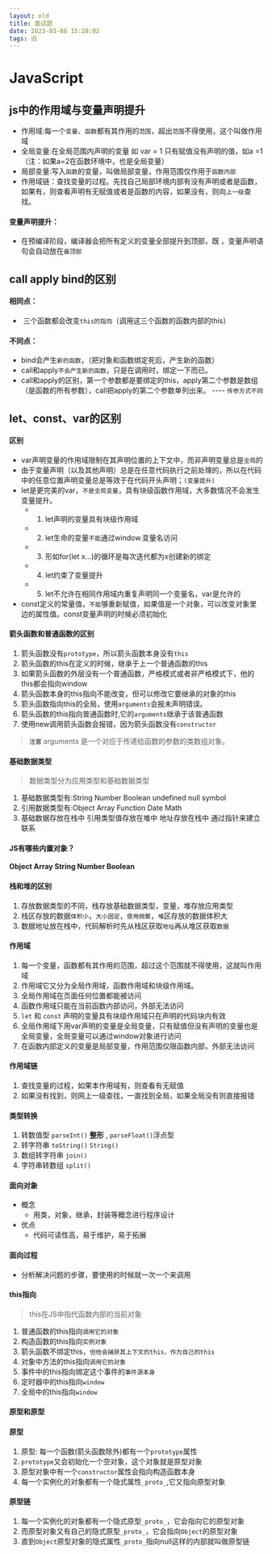 ```yaml
---
layout: old
title: 面试题
date: 2023-03-08 15:28:02
tags: 旧
---
```


# JavaScript


## js中的作用域与变量声明提升

- 作用域:每一个`变量`、`函数`都有其作用的`范围`，超出`范围`不得使用，这个叫做作用域
- 全局变量:在全局范围内声明的变量 如 var = 1 只有赋值没有声明的值，如a =1（注：如果a=2在函数环境中，也是全局变量）
- 局部变量:写入`函数`的变量，叫做局部变量，作用范围仅作用于`函数内部`  
- 作用域链：查找变量的过程。先找自己局部环境内部有没有声明或者是函数，如果有，则查看声明有无赋值或者是函数的内容，如果没有，则向`上一级`查找。

#### 变量声明提升：
- 在预编译阶段，编译器会把所有定义的变量全部提升到顶部，既 ，变量声明语句会自动放在`最顶部`


## call apply bind的区别

#### 相同点：
-  三个函数都会改变`this的指向`（调用这三个函数的函数内部的this）

#### 不同点：
- bind会产生`新的函数`，（把对象和函数绑定死后，产生新的函数）
- call和apply`不会产生新的函数`，只是在调用时，绑定一下而已。
- call和apply的区别，第一个参数都是要绑定的this，apply第二个参数是数组（是函数的所有参数），call把apply的第二个参数单列出来。 ---- `传参方式不同`

## let、const、var的区别

#### 区别
- var声明变量的作用域限制在其声明位置的上下文中，而非声明变量总是`全局`的
- 由于变量声明（以及其他声明）总是在任意代码执行之前处理的，所以在代码中的任意位置声明变量总是等效于在代码开头声明；`(变量提升)`
- let是更完美的var，`不是全局变量`，具有块级函数作用域，大多数情况不会发生变量提升。
  - 1. let声明的变量具有块级作用域
  - 2. let生命的变量`不能`通过window.变量名访问
  - 3. 形如for(let x...)的循环是每次迭代都为x创建新的绑定
  - 4. let约束了变量提升
  - 5. let不允许在相同作用域内重复声明同一个变量名，var是允许的
- const定义的常量值，`不能`够重新赋值，如果值是一个对象，可以改变对象里边的属性值。const变量声明的时候必须初始化

#### 箭头函数和普通函数的区别
1. 箭头函数没有`prototype`，所以箭头函数本身没有`this`
2. 箭头函数的this在定义的时候，继承于上一个普通函数的this
3. 如果箭头函数的外层没有一个普通函数，严格模式或者非严格模式下，他的this都会指向window
4. 箭头函数本身的this指向不能改变，但可以修改它要继承的对象的this
5. 箭头函数指向this的全局，使用`arguments`会报未声明错误。
6. 箭头函数的this指向普通函数时,它的`arguments`继承于该普通函数
7. 使用new调用箭头函数会报错，因为箭头函数没有`constructor`
> **`注意`** arguments 是一个对应于传递给函数的参数的类数组对象。


#### 基础数据类型
>  数据类型分为应用类型和基础数据类型
1. 基础数据类型有:String Number Boolean undefined null symbol
2. 引用数据类型有:Object Array Function Date Math
3. 基础数据存放在栈中 引用类型值存放在堆中 地址存放在栈中 通过指针来建立联系

#### JS有哪些内置对象？
**Object Array String Number Boolean**

#### 栈和堆的区别
1. 存放数据类型的不同，栈存放基础数据类型，变量，堆存放应用类型
2. 栈区存放的数据`体积小`，`大小固定`，`使用频繁`，`堆`区存放的数据体积大
3. 数据地址放在栈中，代码解析时先从栈区获取`地址`再从堆区获取`数据`
   
#### 作用域
1. 每一个变量，函数都有其作用的范围，超过这个范围就不得使用，这就叫作用域
2. 作用域它又分为全局作用域，函数作用域和块级作用域。
3. 全局作用域在页面任何位置都能被访问
4. 函数作用域只能在当前函数内部访问，外部无法访问
5. `let` 和 `const` 声明的变量具有块级作用域只在声明的代码块内有效
6. 全局作用域下用var声明的变量是全局变量，只有赋值但没有声明的变量也是全局变量，全局变量可以通过window对象进行访问
7. 在函数内部定义的变量是局部变量，作用范围仅限函数内部，外部无法访问


#### 作用域链
1. 查找变量的过程，如果本作用域有，则查看有无赋值
2. 如果没有找到，则网上一级查找，一直找到全局，如果全局没有则直接报错

#### 类型转换
1. 转数值型  `parseInt()` **整形** , `parseFloat()`浮点型
2. 转字符串  `toString()`  `String()`
3. 数组转字符串 `join()`
4. 字符串转数组 `split()`

#### 面向对象
- 概念
  - 用类，对象，继承，封装等概念进行程序设计
- 优点
  - 代码可读性高，易于维护，易于拓展

#### 面向过程
- 分析解决问题的步骤，要使用的时候就一次一个来调用

#### this指向 
> this在JS中指代函数内部的当前对象
1. 普通函数的this指向`调用它的对象`
2. 构造函数的this指向`实例对象`
3. 箭头函数不绑定this，`但他会捕获其上下文的this，作为自己的this`
4. 对象中方法的this指向`调用它的对象`
5. 事件中的this指向绑定这个事件的`事件源本身`
6. 定时器中的this指向`window`
7. 全局中的this指向`window`

#### 原型和原型
#### 原型
1. 原型: 每一个函数(箭头函数除外)都有一个`prototype`属性
2. `prototype`又会初始化一个空对象，这个对象就是原型对象
3. 原型对象中有一个`constructor`属性会指向构造函数本身
4. 每一个实例化的对象都有一个隐式属性`_proto_`,它又指向原型对象
#### 原型链
1. 每一个实例化的对象都有一个隐式原型`_proto_`，它会指向它的原型对象
2. 而原型对象又有自己的隐式原型`_proto_`，它会指向`Object`的原型对象
3. 直到`Object`原型对象的隐式属性`_proto_`指向null这样的内部就叫做原型链
